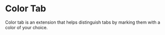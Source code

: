 # Color Tab

Color tab is an extension that helps distinguish tabs by marking them with a color of your choice.

